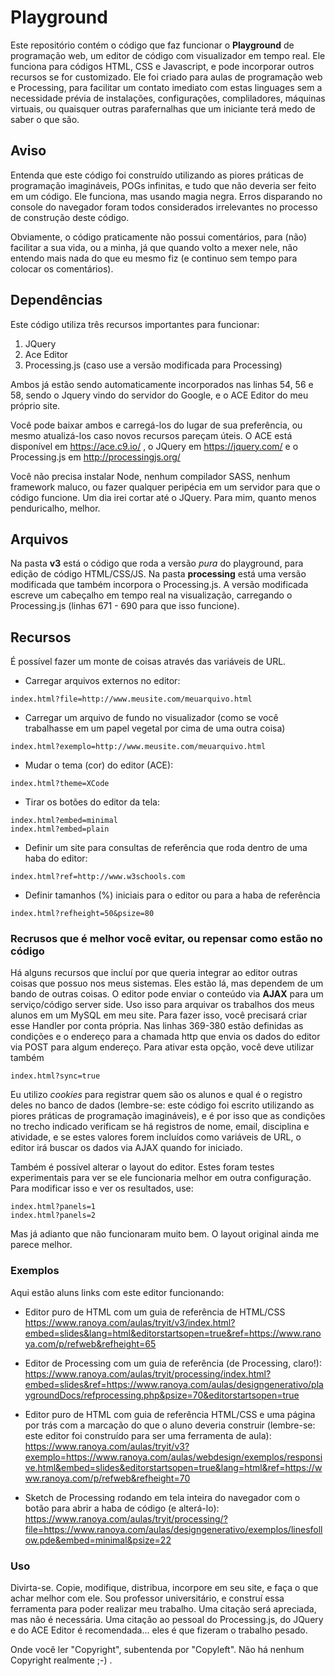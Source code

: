 # Playground

Este repositório contém o código que faz funcionar o **Playground** de programação web, um editor de código com visualizador em tempo real. Ele funciona para códigos HTML, CSS e Javascript, e pode incorporar outros recursos se for customizado. Ele foi criado para aulas de programação web e Processing, para facilitar um contato imediato com estas linguages sem a necessidade prévia de instalações, configurações, compliladores, máquinas virtuais, ou quaisquer outras parafernalhas que um iniciante terá medo de saber o que são.

## Aviso

Entenda que este código foi construído utilizando as piores práticas de programação imagináveis, POGs infinitas, e tudo que não deveria ser feito em um código. Ele funciona, mas usando magia negra. Erros disparando no console do navegador foram todos considerados irrelevantes no processo de construção deste código.

Obviamente, o código praticamente não possui comentários, para (não) facilitar a sua vida, ou a minha, já que quando volto a mexer nele, não entendo mais nada do que eu mesmo fiz (e continuo sem tempo para colocar os comentários).

## Dependências

Este código utiliza três recursos importantes para funcionar:
1. JQuery
2. Ace Editor
3. Processing.js (caso use a versão modificada para Processing)

Ambos já estão sendo automaticamente incorporados nas linhas 54, 56 e 58, sendo o Jquery vindo do servidor do Google, e o ACE Editor do meu próprio site.

Você pode baixar ambos e carregá-los do lugar de sua preferência, ou mesmo atualizá-los caso novos recursos pareçam úteis. O ACE está disponível em https://ace.c9.io/ , o JQuery em https://jquery.com/ e o Processing.js em http://processingjs.org/

Você não precisa instalar Node, nenhum compilador SASS, nenhum framework maluco, ou fazer qualquer peripécia em um servidor para que o código funcione. Um dia irei cortar até o JQuery. Para mim, quanto menos penduricalho, melhor.

## Arquivos

Na pasta **v3** está o código que roda a versão *pura* do playground, para edição de código HTML/CSS/JS. Na pasta **processing** está uma versão modificada que também incorpora o Processing.js. A versão modificada escreve um cabeçalho em tempo real na visualização, carregando o Processing.js (linhas 671 - 690 para que isso funcione).

## Recursos

É possível fazer um monte de coisas através das variáveis de URL.

- Carregar arquivos externos no editor:
```
index.html?file=http://www.meusite.com/meuarquivo.html
```

- Carregar um arquivo de fundo no visualizador (como se você trabalhasse em um papel vegetal por cima de uma outra coisa)
```
index.html?exemplo=http://www.meusite.com/meuarquivo.html

```

- Mudar o tema (cor) do editor (ACE):
```
index.html?theme=XCode
```

- Tirar os botões do editor da tela:
```
index.html?embed=minimal
index.html?embed=plain
```

- Definir um site para consultas de referência que roda dentro de uma haba do editor:
```
index.html?ref=http://www.w3schools.com
```

- Definir tamanhos (%) iniciais para o editor ou para a haba de referência 
```
index.html?refheight=50&psize=80
```

### Recrusos que é melhor você evitar, ou repensar como estão no código

Há alguns recursos que incluí por que queria integrar ao editor outras coisas que possuo nos meus sistemas. Eles estão lá, mas dependem de um bando de outras coisas. O editor pode enviar o conteúdo via **AJAX** para um serviço/código server side. Uso isso para arquivar os trabalhos dos meus alunos em um MySQL em meu site. Para fazer isso, você precisará criar esse Handler por conta própria. Nas linhas 369-380 estão definidas as condições e o endereço para a chamada http que envia os dados do editor via POST para algum endereço. Para ativar esta opção, você deve utilizar também
```
index.html?sync=true
```

Eu utilizo *cookies* para registrar quem são os alunos e qual é o registro deles no banco de dados (lembre-se: este código foi escrito utilizando as piores práticas de programação imagináveis), e é por isso que as condições no trecho indicado verificam se há registros de nome, email, disciplina e atividade, e se estes valores forem incluídos como variáveis de URL, o editor irá buscar os dados via AJAX quando for iniciado.

Também é possível alterar o layout do editor. Estes foram testes experimentais para ver se ele funcionaria melhor em outra configuração. Para modificar isso e ver os resultados, use:
```
index.html?panels=1
index.html?panels=2
```
Mas já adianto que não funcionaram muito bem. O layout original ainda me parece melhor.


### Exemplos

Aqui estão aluns links com este editor funcionando:
- Editor puro de HTML com um guia de referência de HTML/CSS
https://www.ranoya.com/aulas/tryit/v3/index.html?embed=slides&lang=html&editorstartsopen=true&ref=https://www.ranoya.com/p/refweb&refheight=65

- Editor de Processing com um guia de referência (de Processing, claro!):
https://www.ranoya.com/aulas/tryit/processing/index.html?embed=slides&ref=https://www.ranoya.com/aulas/designgenerativo/playgroundDocs/refprocessing.php&psize=70&editorstartsopen=true

- Editor puro de HTML com guia de referência HTML/CSS e uma página por trás com a marcação do que o aluno deveria construir (lembre-se: este editor foi construído para ser uma ferramenta de aula):
https://www.ranoya.com/aulas/tryit/v3?exemplo=https://www.ranoya.com/aulas/webdesign/exemplos/responsive.html&embed=slides&editorstartsopen=true&lang=html&ref=https://www.ranoya.com/p/refweb&refheight=70

- Sketch de Processing rodando em tela inteira do navegador com o botão para abrir a haba de código (e alterá-lo):
https://www.ranoya.com/aulas/tryit/processing/?file=https://www.ranoya.com/aulas/designgenerativo/exemplos/linesfollow.pde&embed=minimal&psize=22

### Uso

Divirta-se. Copie, modifique, distribua, incorpore em seu site, e faça o que achar melhor com ele. Sou professor universitário, e construí essa ferramenta para poder realizar meu trabalho. Uma citação será apreciada, mas não é necessária. Uma citação ao pessoal do Processing.js, do JQuery e do ACE Editor é recomendada... eles é que fizeram o trabalho pesado.

Onde você ler "Copyright", subentenda por "Copyleft". Não há nenhum Copyright realmente ;-) .





